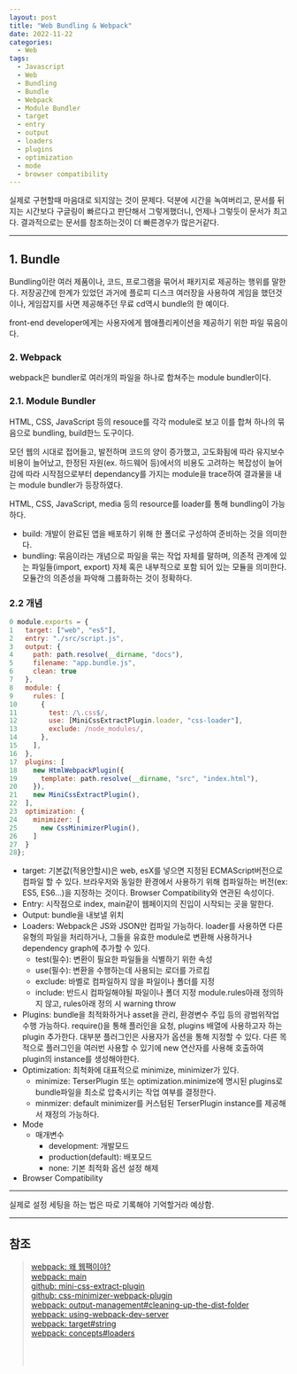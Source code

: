 ```yaml
---
layout: post
title: "Web Bundling & Webpack"
date: 2022-11-22
categories:
  - Web
tags:
  - Javascript
  - Web
  - Bundling
  - Bundle
  - Webpack
  - Module Bundler
  - target
  - entry
  - output
  - loaders
  - plugins
  - optimization
  - mode
  - browser compatibility
---
```


실제로 구현할때 마음대로 되지않는 것이 문제다. 덕분에 시간을 녹여버리고, 문서를 뒤지는 시간보다 구글링이 빠르다고 판단해서 그렇게했더니, 언제나 그렇듯이 문서가 최고다. 결과적으로는 문서를 참조하는것이 더 빠른경우가 많은거같다.

---

## 1. Bundle

Bundling이란 여러 제품이나, 코드, 프로그램을 묶어서 패키지로 제공하는 행위를 말한다. 저장공간에 한계가 있었던 과거에 플로피 디스크 여러장을 사용하여 게임을 했던것이나, 게임잡지를 사면 제공해주던 무료 cd역시 bundle의 한 예이다.

front-end developer에게는 사용자에게 웹애플리케이션을 제공하기 위한 파일 묶음이다.

### 2. Webpack

webpack은 bundler로 여러개의 파일을 하나로 합쳐주는 module bundler이다.

### 2.1. Module Bundler

HTML, CSS, JavaScript 등의 resouce를 각각 module로 보고 이를 합쳐 하나의 묶음으로 bundling, build한느 도구이다.

모던 웹의 시대로 접어들고, 발전하며 코드의 양이 증가했고, 고도화됨에 따라 유지보수비용이 늘어났고, 한정된 자원(ex. 하드웨어 등)에서의 비용도 고려하는 복잡성이 늘어감에 따라 시작점으로부터 dependancy를 가지는 module을 trace하여 결과물을 내는 module bundler가 등장하였다.

HTML, CSS, JavaScript, media 등의 resource를 loader를 통해 bundling이 가능하다.

- build: 개발이 완료된 앱을 배포하기 위해 한 폴더로 구성하여 준비하는 것을 의미한다.
- bundling: 묶음이라는 개념으로 파일을 묶는 작업 자체를 말하며, 의존적 관계에 있는 파일들(import, export) 자체 혹은 내부적으로 포함 되어 있는 모듈을 의미한다. 모듈간의 의존성을 파악해 그룹화하는 것이 정확하다.

### 2.2 개념

```javascript
0 module.exports = {
1   target: ["web", "es5"],
2   entry: "./src/script.js",
3   output: {
4     path: path.resolve(__dirname, "docs"),
5     filename: "app.bundle.js",
6     clean: true
7   },
8   module: {
9     rules: [
10      {
11        test: /\.css$/,
12        use: [MiniCssExtractPlugin.loader, "css-loader"],
13        exclude: /node_modules/,
14      },
15    ],
16  },
17  plugins: [
18    new HtmlWebpackPlugin({
19      template: path.resolve(__dirname, "src", "index.html"),
20    }),
21    new MiniCssExtractPlugin(),
22  ],
23  optimization: {
24    minimizer: [
25      new CssMinimizerPlugin(),
26    ]
27  }
28};
```

- target: 기본값(적용안할시)은 web, esX를 넣으면 지정된 ECMAScript버전으로 컴파일 할 수 있다. 브라우저와 동일한 환경에서 사용하기 위해 컴파일하는 버전(ex: ES5, ES6...)을 지정하는 것이다. Browser Compatibility와 연관된 속성이다.
- Entry: 시작점으로 index, main같이 웹페이지의 진입이 시작되는 곳을 말한다.
- Output: bundle을 내보낼 위치
- Loaders: Webpack은 JS와 JSON만 컴파일 가능하다. loader를 사용하면 다른 유형의 파일을 처리하거나, 그들을 유효한 module로 변환해 사용하거나 dependency graph에 추가할 수 있다.
  - test(필수): 변환이 필요한 파일들을 식별하기 위한 속성
  - use(필수): 변환을 수행하는데 사용되는 로더를 가르킴
  - exclude: 바벨로 컴파일하지 않을 파일이나 폴더를 지정
  - include: 반드시 컴파일해야될 파일이나 폴더 지정
  module.rules아래 정의하지 않고, rules아래 정의 시 warning throw
- Plugins: bundle을 최적화하거나 asset을 관리, 환경변수 주입 등의 광범위작업 수행 가능하다. require()을 통해 플러인을 요청, plugins 배열에 사용하고자 하는 plugin 추가한다. 대부분 플러그인은 사용자가 옵션을 통해 지정할 수 있다. 다른 목적으로 플러그인을 여러번 사용할 수 있기에 new 연산자를 사용해 호출하여 plugin의 instance를 생성해야한다.
- Optimization: 최척화에 대표적으로 minimize, minimizer가 있다.
  - minimize: TerserPlugin 또는 optimization.minimize에 명시된 plugins로 bundle파일을 최소로 압축시키는 작업 여부를 결정한다.
  - minmizer: default minimizer를 커스텀된 TerserPlugin instance를 제공해서 재정의 가능하다.
- Mode
  - 매개변수
    - development: 개발모드
    - production(default): 배포모드
    - none: 기본 최적화 옵션 설정 해제
- Browser Compatibility

---

실제로 설정 세팅을 하는 법은 따로 기록해야 기억할거라 예상함.

---

## 참조

> [webpack: 왜 웹팩이야?](https://webpack.kr/concepts/why-webpack/)   
> [webpack: main](https://webpack.kr/)   
> [github: mini-css-extract-plugin](https://github.com/webpack-contrib/mini-css-extract-plugin)   
> [github: css-minimizer-webpack-plugin](https://github.com/webpack-contrib/css-minimizer-webpack-plugin)   
> [webpack: output-management#cleaning-up-the-dist-folder](https://webpack.kr/guides/output-management/#cleaning-up-the-dist-folder)   
> [webpack: using-webpack-dev-server](https://webpack.kr/guides/development/#using-webpack-dev-server)   
> [webpack: target#string](https://webpack.kr/configuration/target/#string-1)   
> [webpack: concepts#loaders](https://webpack.js.org/concepts#loaders)   
> []()   
> []()   
> []()   
> []()   